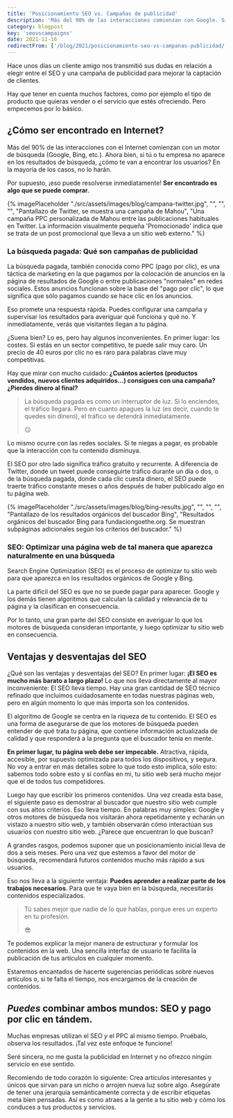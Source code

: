 ```yaml
---
title: 'Posicionamiento SEO vs. Campañas de publicidad'
description: 'Más del 90% de las interacciones comienzan con Google. Si tu empresa no aparece en los resultados de búsqueda, cómo te van a encontrar los usuarios?'
category: blogpost
key: 'seovscampaigns'
date: 2021-11-16
redirectFrom: ['/blog/2021/posicionamiento-seo-vs-campanas-publicidad/']
---
```


Hace unos días un cliente amigo nos transmitió sus dudas en relación a elegir entre el SEO y una campaña de publicidad para mejorar la captación de clientes.

Hay que tener en cuenta muchos factores, como por ejemplo el tipo de producto que quieras vender o el servicio que estés ofreciendo. Pero empecemos por lo básico.

## ¿Cómo ser encontrado en Internet?

Más del 90% de las interacciones con el Internet comienzan con un motor de búsqueda (Google, Bing, etc.). Ahora bien, si tú o tu empresa no aparece en los resultados de búsqueda, ¿cómo te van a encontrar los usuarios? En la mayoría de los casos, no lo harán.

Por supuesto, ¡eso puede resolverse inmediatamente! **Ser encontrado es algo que se puede comprar.**

{% imagePlaceholder "./src/assets/images/blog/campana-twitter.jpg", "", "", "", "Pantallazo de Twitter, se muestra una campaña de Mahou", "Una campaña PPC personalizada de Mahou entre las publicaciones habituales en Twitter. La información visualmente pequeña 'Promocionado' indica que se trata de un post promocional que lleva a un sitio web externo." %}

### La búsqueda pagada: Qué son campañas de publicidad

La búsqueda pagada, también conocida como PPC (pago por clic), es una táctica de marketing en la que pagamos por la colocación de anuncios en la página de resultados de Google o entre publicaciones "normales" en redes sociales. Estos anuncios funcionan sobre la base del "pago por clic", lo que significa que sólo pagamos cuando se hace clic en los anuncios.

Eso promete una respuesta rápida. Puedes configurar una campaña y supervisar los resultados para averiguar qué funciona y qué no. Y inmediatamente, verás que visitantes llegan a tu página.

¿Suena bien? Lo es, pero hay algunos inconvenientes. En primer lugar: los costes. Si estás en un sector competitivo, te puede salir muy caro. Un precio de 40 euros por clic no es raro para palabras clave muy competitivas.

Hay que mirar con mucho cuidado:
**¿Cuántos aciertos (productos vendidos, nuevos clientes adquiridos...) consigues con una campaña? ¿Pierdes dinero al final?**

> La búsqueda pagada es como un interruptor de luz. Si lo enciendes, el tráfico llegará. Pero en cuanto apagues la luz (es decir, cuando te quedes sin dinero), el tráfico se detendrá inmediatamente.
>
> 😐

Lo mismo ocurre con las redes sociales. Si te niegas a pagar, es probable que la interacción con tu contenido disminuya.

El SEO por otro lado significa tráfico gratuito y recurrente. A diferencia de Twitter, donde un tweet puede conseguirte tráfico durante un día o dos, o de la búsqueda pagada, donde cada clic cuesta dinero, el SEO puede traerte tráfico constante meses o años después de haber publicado algo en tu página web.

{% imagePlaceholder "./src/assets/images/blog/bing-results.jpg", "", "", "", "Pantallazo de los resultados orgánicos del buscador Bing", "Resultados orgánicos del buscador Bing para fundaciongoethe.org. Se muestran subpáginas adicionales según los criterios del buscador." %}

### SEO: Optimizar una página web de tal manera que aparezca naturalmente en una búsqueda

Search Engine Optimization (SEO) es el proceso de optimizar tu sitio web para que aparezca en los resultados orgánicos de Google y Bing.

La parte difícil del SEO es que no se puede pagar para aparecer. Google y los demás tienen algoritmos que calculan la calidad y relevancia de tu página y la clasifican en consecuencia.

Por lo tanto, una gran parte del SEO consiste en averiguar lo que los motores de búsqueda consideran importante, y luego optimizar tu sitio web en consecuencia.

## Ventajas y desventajas del SEO

¿Qué son las ventajas y desventajas del SEO? En primer lugar: **¡El SEO es mucho más barato a largo plazo!** Lo que nos lleva directamente al mayor inconveniente: El SEO lleva tiempo. Hay una gran cantidad de SEO técnico refinado que incluimos cuidadosamente en todas nuestras páginas web, pero en algún momento lo que más importa son los contenidos.

El algoritmo de Google se centra en la riqueza de tu contenido. El SEO es una forma de asegurarse de que los motores de búsqueda pueden entender de qué trata tu página, que contiene información actualizada de calidad y que responderá a la pregunta que el buscador tenía en mente.

**En primer lugar, tu página web debe ser impecable.** Atractiva, rápida, accesible, por supuesto optimizada para todos los dispositivos, y segura. No voy a entrar en más detalles sobre lo que todo esto implica, sólo esto: sabemos todo sobre esto y si confías en mi, tu sitio web será mucho mejor que el de todos tus competidores.

Luego hay que escribir los primeros contenidos. Una vez creada esta base, el siguiente paso es demostrar al buscador que nuestro sitio web cumple con sus altos criterios. Eso lleva tiempo. En palabras muy simples: Google y otros motores de búsqueda nos visitarán ahora repetidamente y echarán un vistazo a nuestro sitio web, y también observarán cómo interactúan sus usuarios con nuestro sitio web. ¿Parece que encuentran lo que buscan?

A grandes rasgos, podemos suponer que un posicionamiento inicial lleva de dos a seis meses. Pero una vez que estemos a favor del motor de búsqueda, recomendará futuros contenidos mucho más rápido a sus usuarios.

Eso nos lleva a la siguiente ventaja: **Puedes aprender a realizar parte de los trabajos necesarios**.
Para que te vaya bien en la búsqueda, necesitarás contenidos especializados.

> Tú sabes mejor que nadie de lo que hablas, porque eres un experto en tu profesión.
>
> 😎

Te podemos explicar la mejor manera de estructurar y formular los contenidos en la web. Una sencilla interfaz de usuario te facilita la publicación de tus artículos en cualquier momento.

Estaremos encantados de hacerte sugerencias periódicas sobre nuevos artículos o, si te falta el tiempo, nos encargamos de la creación de contenidos.

## _Puedes_ combinar ambos mundos: SEO y pago por clic en tándem.

Muchas empresas utilizan el SEO _y_ el PPC al mismo tiempo. Pruébalo, observa los resultados. ¡Tal vez este enfoque te funcione!

Seré sincera, no me gusta la publicidad en Internet y no ofrezco ningún servicio en ese sentido.

Recomiendo de todo corazón lo siguiente: Crea artículos interesantes y únicos que sirvan para un nicho o arrojen nueva luz sobre algo. Asegúrate de tener una jerarquía semánticamente correcta y de escribir etiquetas meta bien pensadas. Así es como atraes a la gente a tu sitio web y cómo los conduces a tus productos y servicios.

